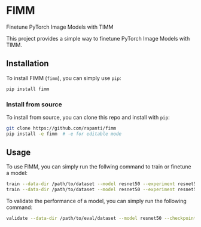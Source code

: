 # FIMM
Finetune PyTorch Image Models with TIMM

This project provides a simple way to finetune PyTorch Image Models with TIMM.

## Installation
To install FIMM (`fimm`), you can simply use `pip`:

```bash
pip install fimm
```

### Install from source
To install from source, you can clone this repo and install with `pip`:

```bash
git clone https://github.com/rapanti/fimm
pip install -e fimm  # -e for editable mode
```

## Usage
To use FIMM, you can simply run the follwing command to train or finetune a model:
```bash
train --data-dir /path/to/dataset --model resnet50 --experiment resnet50 # this trains a resnet50 model from scratch
train --data-dir /path/to/dataset --model resnet50 --experiment resnet50 --pretrained  # this finetunes a resnet50 model
```

To validate the performance of a model, you can simply run the following command:
```bash
validate --data-dir /path/to/eval/dataset --model resnet50 --checkpoint output/train/resnet50/model_best.pth.tar # this tests the resnet50 model
```

